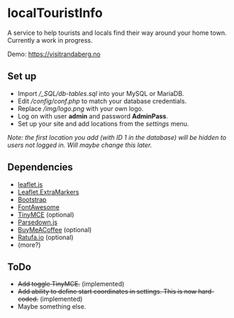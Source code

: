 # localTouristInfo
A service to help tourists and locals find their way around your home town.  
Currently a work in progress.

Demo: https://visitrandaberg.no

## Set up
- Import */_SQL/db-tables.sql* into your MySQL or MariaDB.
- Edit */config/conf.php* to match your database credentials.  
- Replace */img/logo.png* with your own logo.
- Log on with user __admin__ and password __AdminPass__.
- Set up your site and add locations from the _settings_ menu. 

_Note: the first location you add (with ID 1 in the database) will be hidden to users not logged in. Will maybe change this later._

## Dependencies
- [leaflet.js](https://leafletjs.com)
- [Leaflet.ExtraMarkers](https://github.com/coryasilva/Leaflet.ExtraMarkers)
- [Bootstrap](https://getbootstrap.com/)
- [FontAwesome](https://fontawesome.com/)
- [TinyMCE](https://www.tiny.cloud/) (optional)
- [Parsedown.js](https://github.com/erusev/parsedown)
- [BuyMeACoffee](https://buymeacoffee.com/tngld) (optional)
- [Ratufa.io](https://ratufa.io) (optional)
- (more?)

## ToDo
- ~~Add toggle TinyMCE.~~ (implemented)
- ~~Add ability to define start coordinates in settings. This is now hard-coded.~~  (implemented)
- Maybe something else.
